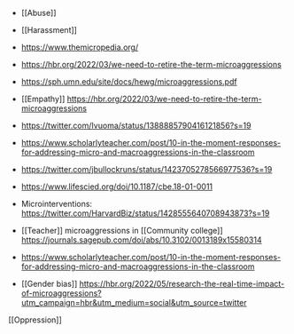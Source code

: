   - [[Abuse]]
  - [[Harassment]]

  - https://www.themicropedia.org/

  - https://hbr.org/2022/03/we-need-to-retire-the-term-microaggressions

  - https://sph.umn.edu/site/docs/hewg/microaggressions.pdf

  - [[Empathy]]
    https://hbr.org/2022/03/we-need-to-retire-the-term-microaggressions

  - https://twitter.com/Ivuoma/status/1388885790416121856?s=19
  - https://www.scholarlyteacher.com/post/10-in-the-moment-responses-for-addressing-micro-and-macroaggressions-in-the-classroom
  - https://twitter.com/jbullockruns/status/1423705278566977536?s=19

  - https://www.lifescied.org/doi/10.1187/cbe.18-01-0011

  - Microinterventions:
    https://twitter.com/HarvardBiz/status/1428555640708943873?s=19

  - [[Teacher]] microaggressions in  [[Community college]]
    https://journals.sagepub.com/doi/abs/10.3102/0013189x15580314

  - https://www.scholarlyteacher.com/post/10-in-the-moment-responses-for-addressing-micro-and-macroaggressions-in-the-classroom

  - [[Gender bias]]
    https://hbr.org/2022/05/research-the-real-time-impact-of-microaggressions?utm_campaign=hbr&utm_medium=social&utm_source=twitter

[[Oppression]]
